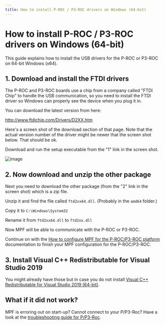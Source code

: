 ```yaml
---
title: How to install P-ROC / P3-ROC drivers on Windows (64-bit)
---
```


# How to install P-ROC / P3-ROC drivers on Windows (64-bit)


This guide explains how to install the USB drivers for the P-ROC or
P3-ROC on 64-bit Windows (x64).

## 1. Download and install the FTDI drivers

The P-ROC and P3-ROC boards use a chip from a company called "FTDI
Chip" to handle the USB communication, so you need to install the FTDI
driver so Windows can properly see the device when you plug it in.

You can download the latest version from here:

<http://www.ftdichip.com/Drivers/D2XX.htm>

Here's a screen shot of the download section of that page. Note that
the actual version number of the driver might be newer that the screen
shot below. That should be ok.

Download and run the setup executable from the "1" link in the screen
shot.

![image](../images/ftdi_x64.jpg)

## 2. Now download and unzip the other package

Next you need to download the other package (from the "2" link in the
screen shot) which is a zip file.

Unzip it and find the file called `ftd2xx64.dll`. (Probably in the
`amd64` folder.)

Copy it to `C:\Windows\System32`

Rename it from `ftd2xx64.dll` to `ftd2xx.dll`

Now MPF will be able to communicate with the P-ROC or P3-ROC.

Continue on with the [How to configure MPF for the P-ROC/P3-ROC platform](platform.md)
documentation to finish your MPF configuration for the P-ROC/P3-ROC.

## 3. Install Visual C++ Redistributable for Visual Studio 2019

You might already have those but in case you do not install [Visual C++
Redistributable for Visual Studio 2019
(64-bit)](https://aka.ms/vs/16/release/vc_redist.x64.exe).

## What if it did not work?

MPF is erroring out on start-up? Cannot connect to your P/P3-Roc? Have a
look at the
[troubleshooting guide for P/P3-Roc](../../troubleshooting/index.md).

